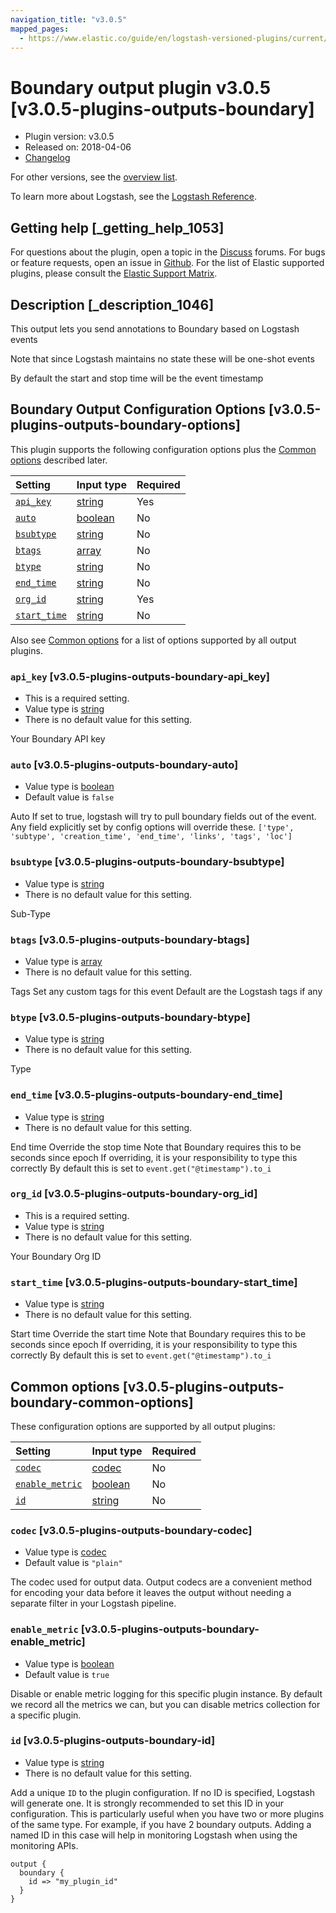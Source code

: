 ```yaml
---
navigation_title: "v3.0.5"
mapped_pages:
  - https://www.elastic.co/guide/en/logstash-versioned-plugins/current/v3.0.5-plugins-outputs-boundary.html
---
```


# Boundary output plugin v3.0.5 [v3.0.5-plugins-outputs-boundary]

* Plugin version: v3.0.5
* Released on: 2018-04-06
* [Changelog](https://github.com/logstash-plugins/logstash-output-boundary/blob/v3.0.5/CHANGELOG.md)

For other versions, see the [overview list](output-boundary-index.md).

To learn more about Logstash, see the [Logstash Reference](https://www.elastic.co/guide/en/logstash/current/index.html).

## Getting help [_getting_help_1053]

For questions about the plugin, open a topic in the [Discuss](http://discuss.elastic.co) forums. For bugs or feature requests, open an issue in [Github](https://github.com/logstash-plugins/logstash-output-boundary). For the list of Elastic supported plugins, please consult the [Elastic Support Matrix](https://www.elastic.co/support/matrix#matrix_logstash_plugins).

## Description [_description_1046]

This output lets you send annotations to Boundary based on Logstash events

Note that since Logstash maintains no state these will be one-shot events

By default the start and stop time will be the event timestamp

## Boundary Output Configuration Options [v3.0.5-plugins-outputs-boundary-options]

This plugin supports the following configuration options plus the [Common options](v3-0-5-plugins-outputs-boundary.md#v3.0.5-plugins-outputs-boundary-common-options) described later.

| Setting | Input type | Required |
| :- | :- | :- |
| [`api_key`](v3-0-5-plugins-outputs-boundary.md#v3.0.5-plugins-outputs-boundary-api_key) | [string](/lsr/value-types.md#string) | Yes |
| [`auto`](v3-0-5-plugins-outputs-boundary.md#v3.0.5-plugins-outputs-boundary-auto) | [boolean](/lsr/value-types.md#boolean) | No |
| [`bsubtype`](v3-0-5-plugins-outputs-boundary.md#v3.0.5-plugins-outputs-boundary-bsubtype) | [string](/lsr/value-types.md#string) | No |
| [`btags`](v3-0-5-plugins-outputs-boundary.md#v3.0.5-plugins-outputs-boundary-btags) | [array](/lsr/value-types.md#array) | No |
| [`btype`](v3-0-5-plugins-outputs-boundary.md#v3.0.5-plugins-outputs-boundary-btype) | [string](/lsr/value-types.md#string) | No |
| [`end_time`](v3-0-5-plugins-outputs-boundary.md#v3.0.5-plugins-outputs-boundary-end_time) | [string](/lsr/value-types.md#string) | No |
| [`org_id`](v3-0-5-plugins-outputs-boundary.md#v3.0.5-plugins-outputs-boundary-org_id) | [string](/lsr/value-types.md#string) | Yes |
| [`start_time`](v3-0-5-plugins-outputs-boundary.md#v3.0.5-plugins-outputs-boundary-start_time) | [string](/lsr/value-types.md#string) | No |

Also see [Common options](v3-0-5-plugins-outputs-boundary.md#v3.0.5-plugins-outputs-boundary-common-options) for a list of options supported by all output plugins.

### `api_key` [v3.0.5-plugins-outputs-boundary-api_key]

* This is a required setting.
* Value type is [string](/lsr/value-types.md#string)
* There is no default value for this setting.

Your Boundary API key

### `auto` [v3.0.5-plugins-outputs-boundary-auto]

* Value type is [boolean](/lsr/value-types.md#boolean)
* Default value is `false`

Auto If set to true, logstash will try to pull boundary fields out of the event. Any field explicitly set by config options will override these. `['type', 'subtype', 'creation_time', 'end_time', 'links', 'tags', 'loc']`

### `bsubtype` [v3.0.5-plugins-outputs-boundary-bsubtype]

* Value type is [string](/lsr/value-types.md#string)
* There is no default value for this setting.

Sub-Type

### `btags` [v3.0.5-plugins-outputs-boundary-btags]

* Value type is [array](/lsr/value-types.md#array)
* There is no default value for this setting.

Tags Set any custom tags for this event Default are the Logstash tags if any

### `btype` [v3.0.5-plugins-outputs-boundary-btype]

* Value type is [string](/lsr/value-types.md#string)
* There is no default value for this setting.

Type

### `end_time` [v3.0.5-plugins-outputs-boundary-end_time]

* Value type is [string](/lsr/value-types.md#string)
* There is no default value for this setting.

End time Override the stop time Note that Boundary requires this to be seconds since epoch If overriding, it is your responsibility to type this correctly By default this is set to `event.get("@timestamp").to_i`

### `org_id` [v3.0.5-plugins-outputs-boundary-org_id]

* This is a required setting.
* Value type is [string](/lsr/value-types.md#string)
* There is no default value for this setting.

Your Boundary Org ID

### `start_time` [v3.0.5-plugins-outputs-boundary-start_time]

* Value type is [string](/lsr/value-types.md#string)
* There is no default value for this setting.

Start time Override the start time Note that Boundary requires this to be seconds since epoch If overriding, it is your responsibility to type this correctly By default this is set to `event.get("@timestamp").to_i`

## Common options [v3.0.5-plugins-outputs-boundary-common-options]

These configuration options are supported by all output plugins:

| Setting | Input type | Required |
| :- | :- | :- |
| [`codec`](v3-0-5-plugins-outputs-boundary.md#v3.0.5-plugins-outputs-boundary-codec) | [codec](/lsr/value-types.md#codec) | No |
| [`enable_metric`](v3-0-5-plugins-outputs-boundary.md#v3.0.5-plugins-outputs-boundary-enable_metric) | [boolean](/lsr/value-types.md#boolean) | No |
| [`id`](v3-0-5-plugins-outputs-boundary.md#v3.0.5-plugins-outputs-boundary-id) | [string](/lsr/value-types.md#string) | No |

### `codec` [v3.0.5-plugins-outputs-boundary-codec]

* Value type is [codec](/lsr/value-types.md#codec)
* Default value is `"plain"`

The codec used for output data. Output codecs are a convenient method for encoding your data before it leaves the output without needing a separate filter in your Logstash pipeline.

### `enable_metric` [v3.0.5-plugins-outputs-boundary-enable_metric]

* Value type is [boolean](/lsr/value-types.md#boolean)
* Default value is `true`

Disable or enable metric logging for this specific plugin instance. By default we record all the metrics we can, but you can disable metrics collection for a specific plugin.

### `id` [v3.0.5-plugins-outputs-boundary-id]

* Value type is [string](/lsr/value-types.md#string)
* There is no default value for this setting.

Add a unique `ID` to the plugin configuration. If no ID is specified, Logstash will generate one. It is strongly recommended to set this ID in your configuration. This is particularly useful when you have two or more plugins of the same type. For example, if you have 2 boundary outputs. Adding a named ID in this case will help in monitoring Logstash when using the monitoring APIs.

```
output {
  boundary {
    id => "my_plugin_id"
  }
}
```
